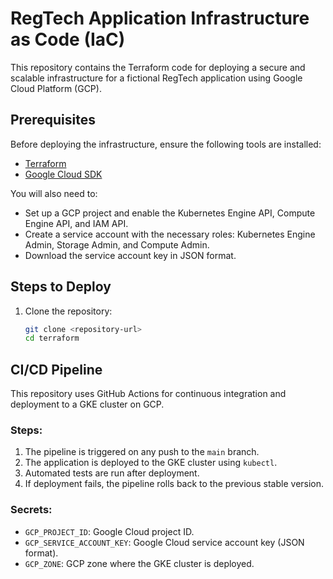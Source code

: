 # RegTech Application Infrastructure as Code (IaC)

This repository contains the Terraform code for deploying a secure and scalable infrastructure for a fictional RegTech application using Google Cloud Platform (GCP).

## Prerequisites
Before deploying the infrastructure, ensure the following tools are installed:
- [Terraform](https://www.terraform.io/downloads.html)
- [Google Cloud SDK](https://cloud.google.com/sdk/docs/install)

You will also need to:
- Set up a GCP project and enable the Kubernetes Engine API, Compute Engine API, and IAM API.
- Create a service account with the necessary roles: Kubernetes Engine Admin, Storage Admin, and Compute Admin.
- Download the service account key in JSON format.

## Steps to Deploy

1. Clone the repository:
   ```bash
   git clone <repository-url>
   cd terraform


## CI/CD Pipeline

This repository uses GitHub Actions for continuous integration and deployment to a GKE cluster on GCP.

### Steps:
1. The pipeline is triggered on any push to the `main` branch.
2. The application is deployed to the GKE cluster using `kubectl`.
3. Automated tests are run after deployment.
4. If deployment fails, the pipeline rolls back to the previous stable version.

### Secrets:
- `GCP_PROJECT_ID`: Google Cloud project ID.
- `GCP_SERVICE_ACCOUNT_KEY`: Google Cloud service account key (JSON format).
- `GCP_ZONE`: GCP zone where the GKE cluster is deployed.

